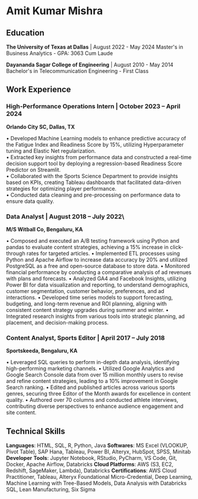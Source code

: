 # Amit Kumar Mishra

## Education
**The University of Texas at Dallas** | August 2022 - May 2024
Master's in Business Analytics - GPA: 3063 Cum Laude

**Dayananda Sagar College of Engineering** | August 2010 - May 2014
Bachelor's in Telecommunication Engineering - First Class

## Work Experience

### High-Performance Operations Intern | October 2023 – April 2024
**Orlando City SC, Dallas, TX**

•	Developed Machine Learning models to enhance predictive accuracy of the Fatigue Index and Readiness Score by 15%, utilizing Hyperparameter tuning and Elastic Net regularization.\
•	Extracted key insights from performance data and constructed a real-time decision support tool by deploying a regression-based Readiness Score Predictor on Streamlit. \
•	Collaborated with the Sports Science Department to provide insights based on KPIs, creating Tableau dashboards that facilitated data-driven strategies for optimizing player performance. \
•	Conducted data cleaning and pre-processing on performance data to ensure data quality. 

### Data Analyst | August 2018 – July 2022\
**M/S Witball Co, Bengaluru, KA**

•	Composed and executed an A/B testing framework using Python and pandas to evaluate content strategies, achieving a 15% increase in click-through rates for targeted articles. 
•	Implemented ETL processes using Python and Apache Airflow to increase data accuracy by 20% and utilized PostgreSQL as a free and open-source database to store data.
•	Monitored financial performance by conducting a comparative analysis of ad revenues with plans and forecasts. 
•	Analyzed GA4 and Facebook Insights, utilizing Power BI for data visualization and reporting, to understand demographics, customer segmentation, customer behavior, preferences, and ad interactions. 
•	Developed time series models to support forecasting, budgeting, and long-term revenue  and ROI planning, aligning with consistent content strategy upgrades during summer and winter. 
•	Integrated research insights from various tools into strategic planning, ad placement, and decision-making process.

### Content Analyst, Sports Editor | April 2017 – July 2018
**Sportskeeda, Bengaluru, KA**

•	Leveraged SQL queries to perform in-depth data analysis, identifying high-performing marketing channels.
•	Utilized Google Analytics and Google Search Console data from over 15 million monthly users to revise and refine content strategies, leading to a 10% improvement in Google Search ranking.
•	Edited and published articles across various sports genres, securing three Editor of the Month awards for excellence in content quality.
•	Authored over 70 columns and conducted athlete interviews, contributing diverse perspectives to enhance audience engagement and site content.

## Technical Skills
**Languages**: HTML, SQL, R, Python, Java
**Softwares**: MS Excel (VLOOKUP, Pivot Table), SAP Hana, Tableau, Power BI, Alteryx, HubSpot, SPSS, Minitab
**Developer** **Tools**: Jupyter Notebook, RStudio, PyCharm, VS Code, Git, Docker, Apache Airflow, Databricks
**Cloud Platforms**: AWS (S3, EC2, Redshift, SageMaker, Lambda), Databricks
**Certifications**: AWS Cloud Practitioner, Tableau, Alteryx Foundational Micro-Credential, Deep Learning, Machine Learning with Tree-Based Models, Data Analysis with Databricks SQL, Lean Manufacturing, Six Sigma


